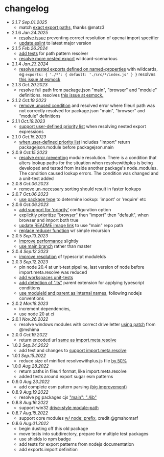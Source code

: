# changelog

 * 2.1.7 _Sep.01.2025_
   * match [exact export paths,]( https://github.com/iambumblehead/resolvewithplus/pull/71) thanks @matz3
 * 2.1.6 _Jan.24.2025_
   * [resolve issue](https://github.com/iambumblehead/resolvewithplus/pull/68) preventing correct resolution of openai import specifier
   * [update eslint](https://github.com/iambumblehead/resolvewithplus/pull/69) to latest major version
 * 2.1.5 _Feb.26.2024_
   * [add tests](https://github.com/iambumblehead/resolvewithplus/pull/66) for path pattern resolver
   * [resolve more nested export](https://github.com/iambumblehead/resolvewithplus/pull/67) wildcard-scenarious
 * 2.1.4 _Jan.23.2024_
   * [resolve nested exports defined on named-properties](https://github.com/iambumblehead/resolvewithplus/pull/65) with wildcards, eg `exports: { './*': { default: './src/*/index.js' } }` resolves [this issue at esmock](https://github.com/iambumblehead/esmock/issues/289)
 * 2.1.3 _Oct.20.2023_
   * resolve full path from package.json "main", "browser" and "module" definitions. resolves [this issue at esmock.](https://github.com/iambumblehead/esmock/issues/260)
 * 2.1.2 _Oct.19.2023_
   * [remove unused condition](https://github.com/iambumblehead/resolvewithplus/pull/63) and resolved error where fileurl path was not correctly resolved for package.json "main", "browser" and "module" definitions
 * 2.1.1 _Oct.19.2023_
   * [support user-defined priority list](https://github.com/iambumblehead/resolvewithplus/pull/62) when resolving nested export expressions
 * 2.1.0 _Oct.15.2023_
   * [when user-defined priority list](https://github.com/iambumblehead/resolvewithplus/pull/61) includes "import" return packagejson.module before packagejson.main
 * 2.0.9 _Oct.15.2023_
   * [resolve error preventing](https://github.com/iambumblehead/resolvewithplus/pull/60) module resolution. There is a condition that alters lookup paths for the situation when resolvewithplus is being developed and tested from inside another package's node_modules. The condition caused lookup errors. The condition was changed and a unit-test added
 * 2.0.8 _Oct.06.2023_
   * [remove un-necessary sorting](https://github.com/iambumblehead/resolvewithplus/pull/59) should result in faster lookups
 * 2.0.7 _Oct.06.2023_
   * [use package type](https://github.com/iambumblehead/resolvewithplus/pull/55) to determine lookup: 'import' or 'require' etc
 * 2.0.6 _Oct.06.2023_
   * [add support for 'priority'](https://github.com/iambumblehead/resolvewithplus/pull/54) configuration option
   * [explicitly prioritize "browser"](https://github.com/iambumblehead/resolvewithplus/pull/54) then "import" then "default", when browser and import both true
   * [update README image link](https://github.com/iambumblehead/resolvewithplus/pull/52) to use "main" repo path
   * [replace reducer function](https://github.com/iambumblehead/resolvewithplus/pull/53) w/ simple recursion
 * 2.0.5 _Sep.13.2023_
   * [improve performance](https://github.com/iambumblehead/resolvewithplus/pull/49) slightly
   * [use main branch](https://github.com/iambumblehead/resolvewithplus/pull/50) rather than master
 * 2.0.4 _Sep.12.2023_
   * [improve resolution](https://github.com/iambumblehead/resolvewithplus/pull/48) of typescript moduleIds
 * 2.0.3 _Sep.12.2023_
   * pin node 20.4 at unit-test pipeline, last version of node before import.meta.resolve was reduced
   * [add workspaces unit-tests](https://github.com/iambumblehead/resolvewithplus/pull/46)
   * [add detection of ".ts"](https://github.com/iambumblehead/resolvewithplus/pull/47) parent extension for applying typescript conditions
   * [use moduleId and parent as internal names,](https://github.com/iambumblehead/resolvewithplus/pull/48) following nodejs conventions
 * 2.0.2 _Mar.18.2023_
   * increment dependencies,
   * use node 20 at ci
 * 2.0.1 _Nov.26.2022_
   * resolve windows modules with correct drive letter [using patch](https://github.com/iambumblehead/resolvewithplus/pull/42) from @mshima
 * 2.0.0 _Oct.19.2022_
   * return encoded url [same as import.meta.resolve](https://github.com/iambumblehead/resolvewithplus/pull/40) 
 * 1.0.2 _Sep.24.2022_
   * add test and changes to [support import.meta.resolve](https://github.com/iambumblehead/resolvewithplus/pull/39)
 * 1.0.1 _Sep.15.2022_
   * reduce size of minified resolvewithplus.js file [by 50%](https://github.com/iambumblehead/resolvewithplus/pull/38)
 * 1.0.0 _Aug.28.2022_
   * return paths in fileurl format, like import.meta.resolve
   * added tests around export sugar esm patterns
 * 0.9.0 _Aug.23.2022_
   * add complete esm pattern parsing [(big improvement)](https://github.com/iambumblehead/resolvewithplus/pull/26)
 * 0.8.9 _Aug.19.2022_
   * resolve pg packages cjs ["main": "./lib"](https://github.com/iambumblehead/resolvewithplus/pull/32)
 * 0.8.8 _Aug.16.2022_
   * support win32 [drive-style module-path](https://github.com/iambumblehead/resolvewithplus/pull/31)
 * 0.8.7 _Aug.15.2022_
   * support core modules [w/ node: prefix](https://github.com/iambumblehead/resolvewithplus/pull/27), credit @gmahomarf
 * 0.8.6 _Aug.01.2022_
   * begin dusting off this old package
   * move tests into subdirectory, prepare for multiple test packages
   * use shields io npm badge
   * add tests for export patterns from nodejs documentation
   * add exports.import definition
